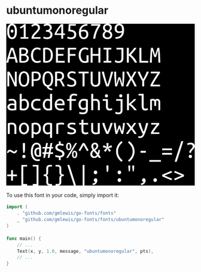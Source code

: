 # ubuntumonoregular

![ubuntumonoregular](ubuntumonoregular.png)

To use this font in your code, simply import it:

```go
import (
	. "github.com/gmlewis/go-fonts/fonts"
	_ "github.com/gmlewis/go-fonts/fonts/ubuntumonoregular"
)

func main() {
	// ...
	Text(x, y, 1.0, message, "ubuntumonoregular", pts),
	// ...
}
```
